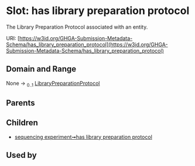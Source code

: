
# Slot: has library preparation protocol


The Library Preparation Protocol associated with an entity.

URI: [https://w3id.org/GHGA-Submission-Metadata-Schema/has_library_preparation_protocol](https://w3id.org/GHGA-Submission-Metadata-Schema/has_library_preparation_protocol)


## Domain and Range

None &#8594;  <sub>0..1</sub> [LibraryPreparationProtocol](LibraryPreparationProtocol.md)

## Parents


## Children

 *  [sequencing experiment➞has library preparation protocol](sequencing_experiment_has_library_preparation_protocol.md)

## Used by

